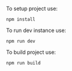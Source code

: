 To setup project use:
```
npm install
```

To run dev instance use:
```
npm run dev
```

To build project use:
```
npm run build
```

